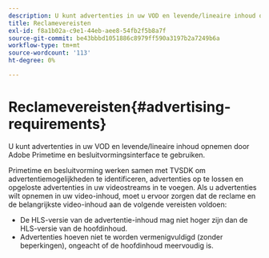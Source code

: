 ```yaml
---
description: U kunt advertenties in uw VOD en levende/lineaire inhoud opnemen door Adobe Primetime en besluitvormingsinterface te gebruiken.
title: Reclamevereisten
exl-id: f8a1b02a-c9e1-44eb-aee8-54fb2f5b8a7f
source-git-commit: be43bbbd1051886c8979ff590a3197b2a7249b6a
workflow-type: tm+mt
source-wordcount: '113'
ht-degree: 0%

---
```


# Reclamevereisten{#advertising-requirements}

U kunt advertenties in uw VOD en levende/lineaire inhoud opnemen door Adobe Primetime en besluitvormingsinterface te gebruiken.

<!--<a id="section_4889E0ED7A4241D98E61AD6C846B84B6"></a>-->

Primetime en besluitvorming werken samen met TVSDK om advertentiemogelijkheden te identificeren, advertenties op te lossen en opgeloste advertenties in uw videostreams in te voegen.
Als u advertenties wilt opnemen in uw video-inhoud, moet u ervoor zorgen dat de reclame en de belangrijkste video-inhoud aan de volgende vereisten voldoen:

* De HLS-versie van de advertentie-inhoud mag niet hoger zijn dan de HLS-versie van de hoofdinhoud.
* Advertenties hoeven niet te worden vermenigvuldigd (zonder beperkingen), ongeacht of de hoofdinhoud meervoudig is.
